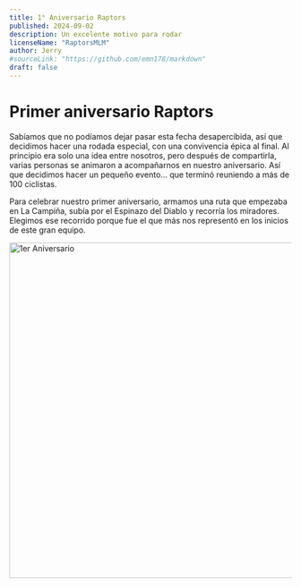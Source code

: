 ```yaml
---
title: 1° Aniversario Raptors
published: 2024-09-02
description: Un excelente motivo para rodar
licenseName: "RaptorsMLM"
author: Jerry
#sourceLink: "https://github.com/emn178/markdown"
draft: false
---
```


# Primer aniversario Raptors

Sabíamos que no podíamos dejar pasar esta fecha desapercibida, así que decidimos hacer una rodada especial, con una convivencia épica al final. Al principio era solo una idea entre nosotros, pero después de compartirla, varias personas se animaron a acompañarnos en nuestro aniversario. Así que decidimos hacer un pequeño evento… que terminó reuniendo a más de 100 ciclistas.

Para celebrar nuestro primer aniversario, armamos una ruta que empezaba en La Campiña, subía por el Espinazo del Diablo y recorría los miradores. Elegimos ese recorrido porque fue el que más nos representó en los inicios de este gran equipo.

<a data-flickr-embed="true" href="https://www.flickr.com/photos/193737956@N08/albums/72177720325779125" title="1er Aniversario"><img src="https://live.staticflickr.com/65535/54490459335_f832a3ab70_c.jpg" width="800" height="600" alt="1er Aniversario"/></a><script async src="//embedr.flickr.com/assets/client-code.js" charset="utf-8"></script>
